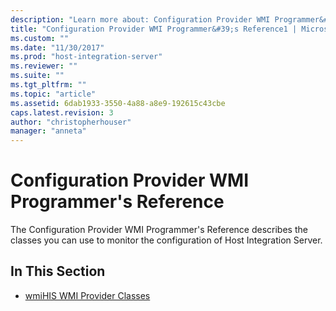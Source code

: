 ```yaml
---
description: "Learn more about: Configuration Provider WMI Programmer&#39;s Reference"
title: "Configuration Provider WMI Programmer&#39;s Reference1 | Microsoft Docs"
ms.custom: ""
ms.date: "11/30/2017"
ms.prod: "host-integration-server"
ms.reviewer: ""
ms.suite: ""
ms.tgt_pltfrm: ""
ms.topic: "article"
ms.assetid: 6dab1933-3550-4a88-a8e9-192615c43cbe
caps.latest.revision: 3
author: "christopherhouser"
manager: "anneta"
---
```

# Configuration Provider WMI Programmer&#39;s Reference
The Configuration Provider WMI Programmer's Reference describes the classes you can use to monitor the configuration of Host Integration Server.  
  
## In This Section  
  
-   [wmiHIS WMI Provider Classes](../core/wmihis-wmi-provider-classes1.md)
